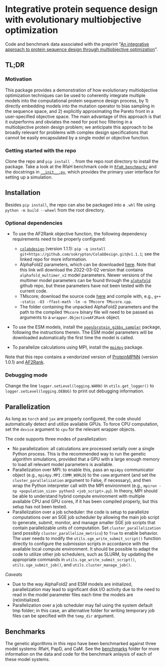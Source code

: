# Integrative protein sequence design with evolutionary multiobjective optimization

Code and benchmark data associated with the preprint "[An integrative approach to protein sequence design through multiobjective optimization](https://www.biorxiv.org/content/10.1101/2024.03.01.582670v1)".

## TL;DR

### Motivation

This package provides a demonstration of how evolutionary multiobjective optimization techniques can be used to coherently integrate multiple models into the computational protein sequence design process, by 1) directly embedding models into the mutation operator to bias sampling in the sequence space, and 2) explicitly approximating the Pareto front in a user-specified objective space. The main advantage of this approach is that it outperforms and obviates the need for post hoc filtering in a multiobjective protein design problem; we anticipate this approach to be broadly relevant for problems with complex design specifications that cannot be easily encapsulated by a single model or objective function.

### Getting started with the repo

Clone the repo and `pip install .` from the repo root directory to install the package. Take a look at the RfaH benchmark code in [`RfaH_benchmark/`](benchmarks/RfaH_benchmark/RfaH_benchmark/) and the docstrings in [`__init__.py`](int_seq_des/__init__.py), which provides the primary user interface for setting up a simulation.

## Installation

Besides `pip install`, the repo can also be packaged into a `.whl` file using `python -m build --wheel` from the root directory.

### Optional dependencies

* To use the AF2Rank objective function, the following dependency requirements need to be properly configured:
    * [`colabdesign`](https://github.com/sokrypton/ColabDesign/tree/main) (version 1.1.1): `pip -q install git+https://github.com/sokrypton/ColabDesign.git@v1.1.1`; see the linked repo for more information.
    * AlphaFold2 parameters, which can be downloaded [here](https://storage.googleapis.com/alphafold/alphafold_params_2022-03-02.tar). Note that this link will download the 2022-03-02 version that contains `alphafold_multimer_v2` model parameters. Newer versions of the multimer model parameters can be found through the [`alphafold`](https://github.com/google-deepmind/alphafold) github repo, but these parameters have not been tested with the current code.
    * TMscore; download the source code [here](https://zhanggroup.org/TM-score/TMscore.cpp) and compile with, e.g.,  `g++ -static -O3 -ffast-math -lm -o TMscore TMscore.cpp`.
    * The folder containing the unpacked AlphaFold2 parameters and the path to the compiled `TMscore` binary file will need to be passed as arguments to a `wrapper.ObjectiveAF2Rank` object.

* To use the ESM models, install the [`pgen`/`protein_gibbs_sampler`](https://github.com/seanrjohnson/protein_gibbs_sampler) package, following the instructions therein. The ESM model parameters will be downloaded automatically the first time the model is called.

* To parallelize calculations using MPI, install the [`mpi4py`](https://github.com/mpi4py/mpi4py) package.

Note that this repo contains a vendorized version of [ProteinMPNN](https://github.com/dauparas/ProteinMPNN) (version 1.0.1) and [AF2Rank](https://github.com/jproney/AF2Rank).


### Debugging mode

Change the line `logger.setLevel(logging.WARN)` in `utils.get_logger()` to `logger.setLevel(logging.DEBUG)` to print out debugging information.

## Parallelization

As long as `torch` and `jax` are properly configured, the code should automatically detect and utilize available GPUs. To force CPU computation, set the `device` argument to `cpu` for the relevant wrapper objects.

The code supports three modes of parallelization:
* No parallelization: all calculations are processed serially over a single Python process. This is the recommended way to run the genetic algorithm simulations, provided that a GPU with a large enough memory to load all relevant model parameters is available.
* Parallelization over MPI: to enable this, pass an `mpi4py` communicator object (e.g., `mpi4py.MPI.COMM_WORLD`) to the `comm` argument (and set the `cluster_parallelization` argument to False, if necessary), and then wrap the Python interpreter call with the MPI environment (e.g., `mpirun -np <population_size> python3 <job_script>.py`). In theory, MPI should be able to understand hybrid compute environment with multiple available CPU and GPU cores, if it has been compiled properly, but this setup has not been tested.
* Parallelization over a job scheduler: the code is setup to parallelize computations over an SGE job scheduler by allowing the main job script to generate, submit, monitor, and manage smaller SGE job scripts that contain parallelizable units of computation. Set `cluster_parallelization` (and possibly `cluster_parallelize_metrics`) to `True` to enable behavior. The user needs to modify the `utils.sge_write_submit_script()` function directly to configure the submission scripts in accordance with the available local compute environment. It should be possible to adapt the code to utilize other job schedulers, such as SLURM, by updating the appropriate commands in `utils.sge_write_submit_script()`, `utils.sge_submit_job()`, and `utils.cluster_manage_job()`.

*Caveats*
* Due to the way AlphaFold2 and ESM models are initialized, parallelization may lead to significant disk I/O activity due to the need to read in the model parameter files each time the models are (re)initialized.
* Parallelization over a job scheduler may fail using the system default tmp folder; in this case, an alternative folder for writing temporary job files can be specified with the `temp_dir` argument.

## Benchmarks

The genetic algorithms in this repo have been benchmarked against three model systems: RfaH, PapD, and CaM. See the [benchmarks](benchmarks/) folder for more information on the data and code for the benchmark anlaysis of each of these model systems.
